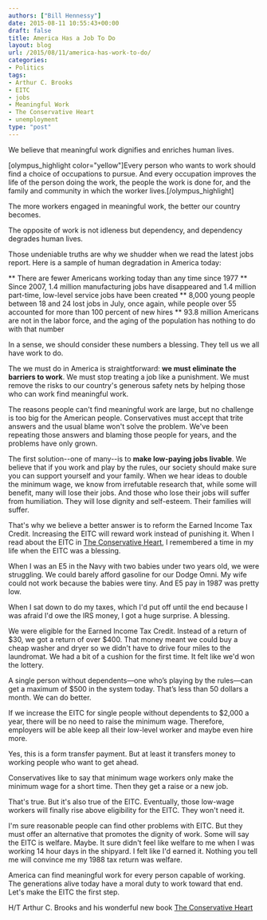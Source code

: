 ```yaml
---
authors: ["Bill Hennessy"]
date: 2015-08-11 10:55:43+00:00
draft: false
title: America Has a Job To Do
layout: blog
url: /2015/08/11/america-has-work-to-do/
categories:
- Politics
tags:
- Arthur C. Brooks
- EITC
- jobs
- Meaningful Work
- The Conservative Heart
- unemployment
type: "post"
---
```


We believe that meaningful work dignifies and enriches human lives.

[olympus_highlight color="yellow"]Every person who wants to work should find a choice of occupations to pursue. And every occupation improves the life of the person doing the work, the people the work is done for, and the family and community in which the worker lives.[/olympus_highlight]

The more workers engaged in meaningful work, the better our country becomes.

The opposite of work is not idleness but dependency, and dependency degrades human lives.

Those undeniable truths are why we shudder when we read the latest jobs report. Here is a sample of human degradation in America today:




** There are fewer Americans working today than any time since 1977
** Since 2007, 1.4 million manufacturing jobs have disappeared and 1.4 million part-time, low-level service jobs have been created
** 8,000 young people between 18 and 24 lost jobs in July, once again, while people over 55 accounted for more than 100 percent of new hires
** 93.8 million Americans are not in the labor force, and the aging of the population has nothing to do with that number


In a sense, we should consider these numbers a blessing. They tell us we all have work to do.

The we must do in America is straightforward: **we must eliminate the barriers to work**. We must stop treating a job like a punishment. We must remove the risks to our country's generous safety nets by helping those who can work find meaningful work.

The reasons people can't find meaningful work are large, but no challenge is too big for the American people. Conservatives must accept that trite answers and the usual blame won't solve the problem. We've been repeating those answers and blaming those people for years, and the problems have only grown.

The first solution--one of many--is to **make low-paying jobs livable**. We believe that if you work and play by the rules, our society should make sure you can support yourself and your family. When we hear ideas to double the minimum wage, we know from irrefutable research that, while some will benefit, many will lose their jobs. And those who lose their jobs will suffer from humiliation. They will lose dignity and self-esteem. Their families will suffer.

That's why we believe a better answer is to reform the Earned Income Tax Credit. Increasing the EITC will reward work instead of punishing it. When I read about the EITC in [The Conservative Heart](https://amzn.to/1TczU5y), I remembered a time in my life when the EITC was a blessing.

When I was an E5 in the Navy with two babies under two years old, we were struggling. We could barely afford gasoline for our Dodge Omni. My wife could not work because the babies were tiny. And E5 pay in 1987 was pretty low.

When I sat down to do my taxes, which I'd put off until the end because I was afraid I'd owe the IRS money, I got a huge surprise. A blessing.

We were eligible for the Earned Income Tax Credit. Instead of a return of $30, we got a return of over $400. That money meant we could buy a cheap washer and dryer so we didn't have to drive four miles to the laundromat. We had a bit of a cushion for the first time. It felt like we'd won the lottery.

A single person without dependents—one who’s playing by the rules—can get a maximum of $500 in the system today. That’s less than 50 dollars a month. We can do better.

If we increase the EITC for single people without dependents to $2,000 a year, there will be no need to raise the minimum wage. Therefore, employers will be able keep all their low-level worker and maybe even hire more.

Yes, this is a form transfer payment. But at least it transfers money to working people who want to get ahead.

Conservatives like to say that minimum wage workers only make the minimum wage for a short time. Then they get a raise or a new job.

That's true. But it's also true of the EITC. Eventually, those low-wage workers will finally rise above eligibility for the EITC. They won't need it.

I'm sure reasonable people can find other problems with EITC. But they must offer an alternative that promotes the dignity of work. Some will say the EITC is welfare. Maybe. It sure didn't feel like welfare to me when I was working 14 hour days in the shipyard. I felt like I'd earned it. Nothing you tell me will convince me my 1988 tax return was welfare.

America can find meaningful work for every person capable of working. The generations alive today have a moral duty to work toward that end. Let's make the EITC the first step.

H/T Arthur C. Brooks and his wonderful new book [The Conservative Heart](https://amzn.to/1TczU5y)
